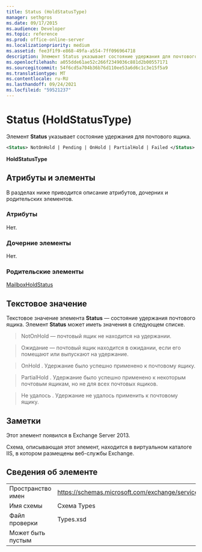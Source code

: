 ```yaml
---
title: Status (HoldStatusType)
manager: sethgros
ms.date: 09/17/2015
ms.audience: Developer
ms.topic: reference
ms.prod: office-online-server
ms.localizationpriority: medium
ms.assetid: fee3f1f9-e868-49fa-a554-7ff096964718
description: Элемент Status указывает состояние удержания для почтового ящика.
ms.openlocfilehash: a055dde61ae52c266f2349036c881d2b00557171
ms.sourcegitcommit: 54f6cd5a704b36b76d110ee53a6d6c1c3e15f5a9
ms.translationtype: MT
ms.contentlocale: ru-RU
ms.lasthandoff: 09/24/2021
ms.locfileid: "59521237"
---
```

# <a name="status-holdstatustype"></a>Status (HoldStatusType)

Элемент **Status** указывает состояние удержания для почтового ящика. 
  
```XML
<Status> NotOnHold | Pending | OnHold | PartialHold | Failed </Status>
```

 **HoldStatusType**
## <a name="attributes-and-elements"></a>Атрибуты и элементы

В разделах ниже приводится описание атрибутов, дочерних и родительских элементов.
  
### <a name="attributes"></a>Атрибуты

Нет.
  
### <a name="child-elements"></a>Дочерние элементы

Нет.
  
### <a name="parent-elements"></a>Родительские элементы

[MailboxHoldStatus](mailboxholdstatus.md)
  
## <a name="text-value"></a>Текстовое значение

Текстовое значение элемента **Status** — состояние удержания почтового ящика. Элемент **Status** может иметь значения в следующем списке. 
  
> NotOnHold — почтовый ящик не находится на удержании.
    
> Ожидание — почтовый ящик находится в ожидании, если его помещают или выпускают на удержание. 
    
> OnHold . Удержание было успешно применено к почтовому ящику. 
    
> PartialHold . Удержание было успешно применено к некоторым почтовым ящикам, но не для всех почтовых ящиков.
    
> Не удалось . Удержание не удалось применить к почтовому ящику.
    
## <a name="remarks"></a>Заметки

Этот элемент появился в Exchange Server 2013.
  
Схема, описывающая этот элемент, находится в виртуальном каталоге IIS, в котором размещены веб-службы Exchange.
  
## <a name="element-information"></a>Сведения об элементе

|||
|:-----|:-----|
|Пространство имен  <br/> |https://schemas.microsoft.com/exchange/services/2006/types  <br/> |
|Имя схемы  <br/> |Схема Types  <br/> |
|Файл проверки  <br/> |Types.xsd  <br/> |
|Может быть пустым  <br/> ||
   

